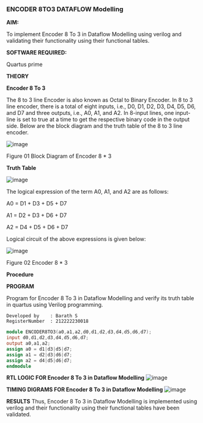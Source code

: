 ### ENCODER 8TO3 DATAFLOW Modelling

**AIM:**

To implement  Encoder 8 To 3 in Dataflow Modelling using verilog and validating their functionality using their functional tables.

**SOFTWARE REQUIRED:** 

Quartus prime

**THEORY**

**Encoder 8 To 3**

The 8 to 3 line Encoder is also known as Octal to Binary Encoder. In 8 to 3 line encoder, there is a total of eight inputs, i.e., D0, D1, D2, D3, D4, D5, D6, and D7 and three outputs, i.e., A0, A1, and A2. In 8-input lines, one input-line is set to true at a time to get the respective binary code in the output side. Below are the block diagram and the truth table of the 8 to 3 line encoder.

![image](https://github.com/naavaneetha/ENCODER8TO3DATAFLOW/assets/154305477/0bc242c1-eb9e-4c47-afe5-30428470efc3)

Figure 01  Block Diagram of Encoder 8 * 3

**Truth Table**

![image](https://github.com/naavaneetha/ENCODER8TO3DATAFLOW/assets/154305477/35496b14-ae6e-4cd1-9abd-d6736b576575)

The logical expression of the term A0, A1, and A2 are as follows:

A0 = D1 + D3 + D5 + D7

A1 = D2 + D3 + D6 + D7

A2 = D4 + D5 + D6 + D7

Logical circuit of the above expressions is given below:

![image](https://github.com/naavaneetha/ENCODER8TO3DATAFLOW/assets/154305477/95acaee6-c873-4c75-89eb-ef09fb158053)

Figure 02  Encoder 8 * 3

**Procedure**



**PROGRAM**

Program for Encoder 8 To 3 in Dataflow Modelling and verify its truth table in quartus using Verilog programming. 
```
Developed by    : Barath S
RegisterNumber  : 212222230018
```
```verilog
module ENCODER8TO3(a0,a1,a2,d0,d1,d2,d3,d4,d5,d6,d7);
input d0,d1,d2,d3,d4,d5,d6,d7;
output a0,a1,a2;
assign a0 = d1|d3|d5|d7;
assign a1 = d2|d3|d6|d7;
assign a2 = d4|d5|d6|d7;
endmodule
```


**RTL LOGIC FOR Encoder 8 To 3 in Dataflow Modelling**
![image](https://github.com/barathsubramani/ENCODER8TO3DATAFLOW/assets/118542617/ee2bd8f7-47bf-4c8f-9a94-93ac005db956)


**TIMING DIGRAMS FOR Encoder 8 To 3 in Dataflow Modelling**
![image](https://github.com/barathsubramani/ENCODER8TO3DATAFLOW/assets/118542617/c0a89482-6323-412e-8399-1e7059485b43)


**RESULTS**
Thus, Encoder 8 To 3 in Dataflow Modelling is implemented using verilog and their functionality using their functional tables have been validated.

